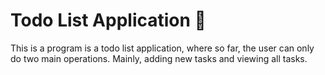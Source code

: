 # Todo List Application 📃

This is a program is a todo list application, where so far, the user can only do two main operations. Mainly, adding new tasks and viewing all tasks.
